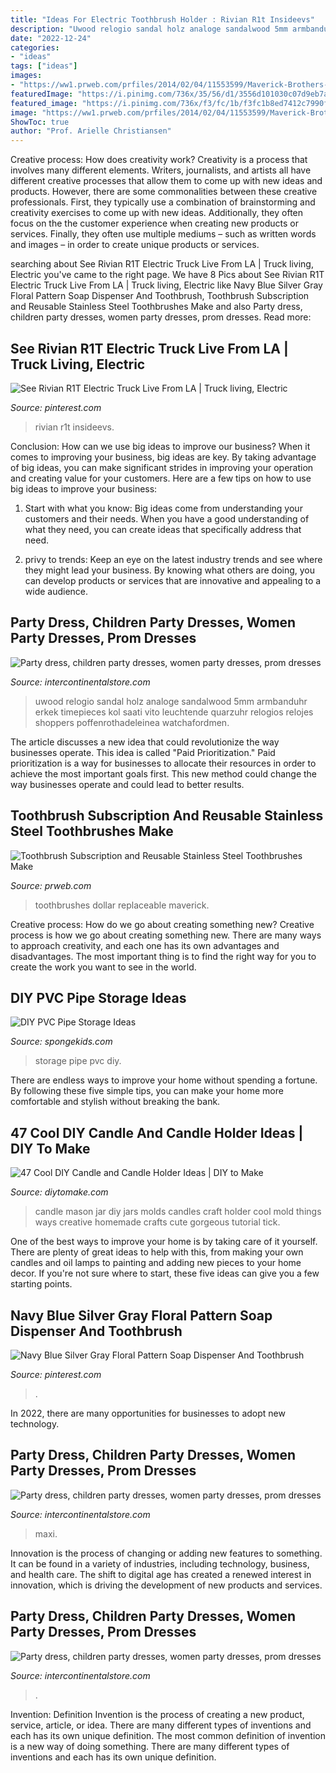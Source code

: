 ```yaml
---
title: "Ideas For Electric Toothbrush Holder : Rivian R1t Insideevs"
description: "Uwood relogio sandal holz analoge sandalwood 5mm armbanduhr erkek timepieces kol saati vito leuchtende quarzuhr relogios relojes shoppers poffenrothadeleinea watchafordmen"
date: "2022-12-24"
categories:
- "ideas"
tags: ["ideas"]
images:
- "https://ww1.prweb.com/prfiles/2014/02/04/11553599/Maverick-Brothers-2.jpg"
featuredImage: "https://i.pinimg.com/736x/35/56/d1/3556d101030c07d9eb7acadaa9239601.jpg"
featured_image: "https://i.pinimg.com/736x/f3/fc/1b/f3fc1b8ed7412c7990ff2a8739aabd46.jpg"
image: "https://ww1.prweb.com/prfiles/2014/02/04/11553599/Maverick-Brothers-2.jpg"
ShowToc: true
author: "Prof. Arielle Christiansen"
---
```



Creative process: How does creativity work?
Creativity is a process that involves many different elements. Writers, journalists, and artists all have different creative processes that allow them to come up with new ideas and products. However, there are some commonalities between these creative professionals. First, they typically use a combination of brainstorming and creativity exercises to come up with new ideas. Additionally, they often focus on the the customer experience when creating new products or services. Finally, they often use multiple mediums – such as written words and images – in order to create unique products or services.

	

		
searching about See Rivian R1T Electric Truck Live From LA | Truck living, Electric you've came to the right page. We have 8 Pics about See Rivian R1T Electric Truck Live From LA | Truck living, Electric like Navy Blue Silver Gray Floral Pattern Soap Dispenser And Toothbrush, Toothbrush Subscription and Reusable Stainless Steel Toothbrushes Make and also Party dress, children party dresses, women party dresses, prom dresses. Read more:
		
    
## See Rivian R1T Electric Truck Live From LA | Truck Living, Electric

<img loading=lazy src="https://i.pinimg.com/736x/35/56/d1/3556d101030c07d9eb7acadaa9239601.jpg" onerror="this.onerror=null;this.src='https://tse4.mm.bing.net/th?id=OIP.853m-U7rSPbj7Z_k2l4SJwHaFj&amp;pid=15.1';" alt="See Rivian R1T Electric Truck Live From LA | Truck living, Electric">

_Source: pinterest.com_

>rivian r1t insideevs. 

	

Conclusion: How can we use big ideas to improve our business?
When it comes to improving your business, big ideas are key. By taking advantage of big ideas, you can make significant strides in improving your operation and creating value for your customers. Here are a few tips on how to use big ideas to improve your business:
1. Start with what you know: Big ideas come from understanding your customers and their needs. When you have a good understanding of what they need, you can create ideas that specifically address that need.

2. privy to trends: Keep an eye on the latest industry trends and see where they might lead your business. By knowing what others are doing, you can develop products or services that are innovative and appealing to a wide audience.


    
## Party Dress, Children Party Dresses, Women Party Dresses, Prom Dresses

<img loading=lazy src="https://ae01.alicdn.com/kf/HTB18QadKFXXXXc2XVXXq6xXFXXXG/2020-Hot-Sell-Men-Dress-Watch-QUartz-UWOOD-Mens-Wooden-Watch-Wood-Wrist-Watches-men-Natural.jpg_640x640.jpg" onerror="this.onerror=null;this.src='https://tse1.mm.bing.net/th?id=OIP.NLeIUAMVtRseuErD24K_lQAAAA&amp;pid=15.1';" alt="Party dress, children party dresses, women party dresses, prom dresses">

_Source: intercontinentalstore.com_

>uwood relogio sandal holz analoge sandalwood 5mm armbanduhr erkek timepieces kol saati vito leuchtende quarzuhr relogios relojes shoppers poffenrothadeleinea watchafordmen. 

	

The article discusses a new idea that could revolutionize the way businesses operate. This idea is called "Paid Prioritization." Paid prioritization is a way for businesses to allocate their resources in order to achieve the most important goals first. This new method could change the way businesses operate and could lead to better results.

    
## Toothbrush Subscription And Reusable Stainless Steel Toothbrushes Make

<img loading=lazy src="https://ww1.prweb.com/prfiles/2014/02/04/11553599/Maverick-Brothers-2.jpg" onerror="this.onerror=null;this.src='https://tse1.mm.bing.net/th?id=OIP.MFTPRBOVAjET0PsRvXKajQHaE0&amp;pid=15.1';" alt="Toothbrush Subscription and Reusable Stainless Steel Toothbrushes Make">

_Source: prweb.com_

>toothbrushes dollar replaceable maverick. 

	

Creative process: How do we go about creating something new?
Creative process is how we go about creating something new. There are many ways to approach creativity, and each one has its own advantages and disadvantages. The most important thing is to find the right way for you to create the work you want to see in the world.

    
## DIY PVC Pipe Storage Ideas

<img loading=lazy src="https://spongekids.com/wp-content/uploads/2015/09/1-pvc-pipe-storage-ideas.jpg" onerror="this.onerror=null;this.src='https://tse4.mm.bing.net/th?id=OIP.6RBupTgF62kZcOFtyIgNWQHaKI&amp;pid=15.1';" alt="DIY PVC Pipe Storage Ideas">

_Source: spongekids.com_

>storage pipe pvc diy. 

	

There are endless ways to improve your home without spending a fortune. By following these five simple tips, you can make your home more comfortable and stylish without breaking the bank.

    
## 47 Cool DIY Candle And Candle Holder Ideas | DIY To Make

<img loading=lazy src="http://www.diytomake.com/wp-content/uploads/2015/12/Beautiful-homemade-candle-molds-ideas-diy.jpg" onerror="this.onerror=null;this.src='https://tse2.mm.bing.net/th?id=OIP.ziUHEsqzTgy3NZVwM9nGSQHaKZ&amp;pid=15.1';" alt="47 Cool DIY Candle and Candle Holder Ideas | DIY to Make">

_Source: diytomake.com_

>candle mason jar diy jars molds candles craft holder cool mold things ways creative homemade crafts cute gorgeous tutorial tick. 

	

One of the best ways to improve your home is by taking care of it yourself. There are plenty of great ideas to help with this, from making your own candles and oil lamps to painting and adding new pieces to your home decor. If you're not sure where to start, these five ideas can give you a few starting points.

    
## Navy Blue Silver Gray Floral Pattern Soap Dispenser And Toothbrush

<img loading=lazy src="https://i.pinimg.com/736x/f3/fc/1b/f3fc1b8ed7412c7990ff2a8739aabd46.jpg" onerror="this.onerror=null;this.src='https://tse2.mm.bing.net/th?id=OIP.1KOwxil99oU9SUctctEiJgHaHa&amp;pid=15.1';" alt="Navy Blue Silver Gray Floral Pattern Soap Dispenser And Toothbrush">

_Source: pinterest.com_

>. 

	

In 2022, there are many opportunities for businesses to adopt new technology.

    
## Party Dress, Children Party Dresses, Women Party Dresses, Prom Dresses

<img loading=lazy src="https://ae01.alicdn.com/kf/Ha0ac62baf99e4e9c85dabb6e4cebaa68p/Long-Tulle-Bridesmaid-Dress-Candy-Color-Elegant-Dress-Women-for-Wedding-Party-Junior-Bridesmaid-Dresses-Plus.jpg_640x640.jpg" onerror="this.onerror=null;this.src='https://tse1.mm.bing.net/th?id=OIP.SbpDDCX42FvaSojTA2wyIQAAAA&amp;pid=15.1';" alt="Party dress, children party dresses, women party dresses, prom dresses">

_Source: intercontinentalstore.com_

>maxi. 

	

Innovation is the process of changing or adding new features to something. It can be found in a variety of industries, including technology, business, and health care. The shift to digital age has created a renewed interest in innovation, which is driving the development of new products and services.

    
## Party Dress, Children Party Dresses, Women Party Dresses, Prom Dresses

<img loading=lazy src="https://ae01.alicdn.com/kf/H6bf97d9c565c407b8620c39a9fd53fc8o.jpg" onerror="this.onerror=null;this.src='https://tse1.mm.bing.net/th?id=OIP.m-HUe8-uGeuuEAw-dIjpTAHaHa&amp;pid=15.1';" alt="Party dress, children party dresses, women party dresses, prom dresses">

_Source: intercontinentalstore.com_

>. 

	

Invention: Definition
Invention is the process of creating a new product, service, article, or idea. There are many different types of inventions and each has its own unique definition. The most common definition of invention is a new way of doing something. There are many different types of inventions and each has its own unique definition.

